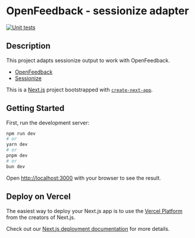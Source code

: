 # OpenFeedback - sessionize adapter

[![Unit tests](https://github.com/dev-bcn/open-feedback-adapter/actions/workflows/test.yml/badge.svg)](https://github.com/dev-bcn/open-feedback-adapter/actions/workflows/test.yml)

## Description

This project adapts sessionize output to work with OpenFeedback.

* [OpenFeedback](https://openfeedback.io)
* [Sessionize](https://sessionize.com)

This is a [Next.js](https://nextjs.org/) project bootstrapped
with [`create-next-app`](https://github.com/vercel/next.js/tree/canary/packages/create-next-app).

## Getting Started

First, run the development server:

```bash
npm run dev
# or
yarn dev
# or
pnpm dev
# or
bun dev
```

Open [http://localhost:3000](http://localhost:3000) with your browser to see the
result.

## Deploy on Vercel

The easiest way to deploy your Next.js app is to use
the [Vercel Platform](https://vercel.com/new?utm_medium=default-template&filter=next.js&utm_source=create-next-app&utm_campaign=create-next-app-readme)
from the creators of Next.js.

Check out
our [Next.js deployment documentation](https://nextjs.org/docs/deployment) for
more details.
